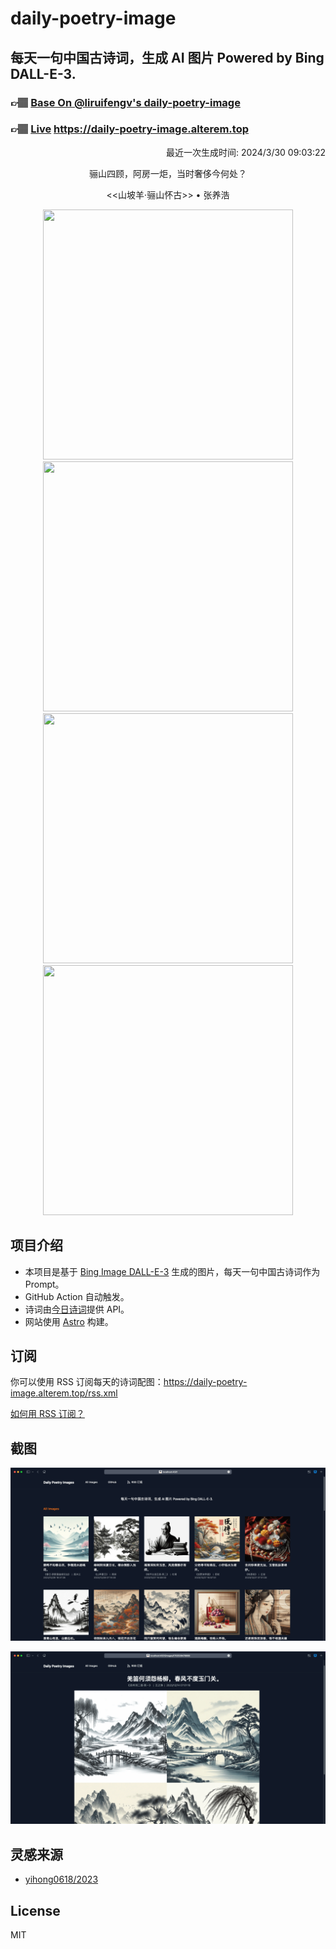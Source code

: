 
# daily-poetry-image

## 每天一句中国古诗词，生成 AI 图片 Powered by Bing DALL-E-3.

### 👉🏽 [Base On @liruifengv's daily-poetry-image](https://github.com/liruifengv/daily-poetry-image)

### 👉🏽 [Live](https://daily-poetry-image.alterem.top/) https://daily-poetry-image.alterem.top

<p align="right">
  最近一次生成时间: 2024/3/30 09:03:22
</p>
<p align="center">
骊山四顾，阿房一炬，当时奢侈今何处？
</p>
<p align="center">
<<山坡羊·骊山怀古>> • 张养浩
</p>
<p align="center">
<img src="https://tse3.mm.bing.net/th/id/OIG3.4HfAUGODeM4nmzqLa7T8" height="400" width="400" />
<img src="https://tse1.mm.bing.net/th/id/OIG3.VI8uFyl1gRXv8Xr4GgKn" height="400" width="400" />
<img src="https://tse3.mm.bing.net/th/id/OIG3.Qab8vcdjQJJ0DcNGnORM" height="400" width="400" />
<img src="https://tse2.mm.bing.net/th/id/OIG3.G27G0YhKfkcz2.6RWcvl" height="400" width="400" />
</p>

## 项目介绍

-   本项目是基于 [Bing Image DALL-E-3](https://www.bing.com/images/create) 生成的图片，每天一句中国古诗词作为 Prompt。
-   GitHub Action 自动触发。
-   诗词由[今日诗词](https://www.jinrishici.com/)提供 API。
-   网站使用 [Astro](https://astro.build) 构建。

## 订阅

你可以使用 RSS 订阅每天的诗词配图：https://daily-poetry-image.alterem.top/rss.xml

[如何用 RSS 订阅？](https://zhuanlan.zhihu.com/p/55026716)

## 截图

![图片列表](./screenshots/Snipaste_2023-12-28_21-00-26.png)

![图片详情](./screenshots/Snipaste_2023-12-28_21-00-53.png)

## 灵感来源

-   [yihong0618/2023](https://github.com/yihong0618/2023)

## License

MIT

